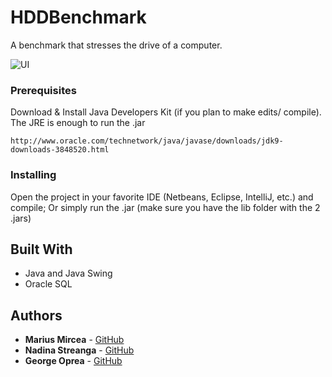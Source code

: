 # HDDBenchmark
A benchmark that stresses the drive of a computer.

![UI](https://i.imgur.com/rKcUrBT.png)

### Prerequisites

Download & Install Java Developers Kit (if you plan to make edits/ compile). The JRE is enough to run the .jar
```
http://www.oracle.com/technetwork/java/javase/downloads/jdk9-downloads-3848520.html
```
### Installing

Open the project in your favorite IDE (Netbeans, Eclipse, IntelliJ, etc.) and compile;
Or simply run the .jar (make sure you have the lib folder with the 2 .jars)

## Built With
* Java and Java Swing
* Oracle SQL

## Authors
* **Marius Mircea** - [GitHub](https://github.com/Marius2m) 
* **Nadina Streanga** - [GitHub](https://github.com/nadinast)
* **George Oprea** - [GitHub](https://github.com/georgeoprea)
